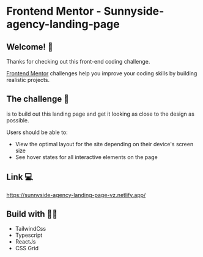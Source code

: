 # Frontend Mentor - Sunnyside-agency-landing-page



## Welcome! 👋

Thanks for checking out this front-end coding challenge.

[Frontend Mentor](https://www.frontendmentor.io) challenges help you improve your coding skills by building realistic projects.


## The challenge 🦾 

is to build out this landing page and get it looking as close to the design as possible.

Users should be able to:

- View the optimal layout for the site depending on their device's screen size
- See hover states for all interactive elements on the page


## Link 💻

https://sunnyside-agency-landing-page-vz.netlify.app/


## Build with 👷‍♀️

- TailwindCss
- Typescript
- ReactJs
- CSS Grid

